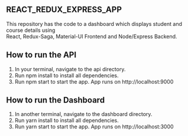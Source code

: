 ## REACT_REDUX_EXPRESS_APP

This repository has the code to a dashboard which displays student and course details using  
React, Redux-Saga, Material-UI Frontend and Node/Express Backend.

## How to run the API

1. In your terminal, navigate to the api directory.
2. Run npm install to install all dependencies.
3. Run npm start to start the app. App runs on http://localhost:9000


## How to run the Dashboard

1. In another terminal, navigate to the dashboard directory.
2. Run yarn install to install all dependencies.
3. Run yarn start to start the app. App runs on http://localhost:3000
